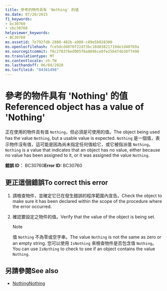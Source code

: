 ```yaml
---
title: 參考的物件具有 'Nothing' 的值
ms.date: 07/20/2015
f1_keywords:
- bc30760
- vbc30760
helpviewer_keywords:
- BC30760
ms.assetid: 7e792fd8-2880-402b-a908-c89e5b028300
ms.openlocfilehash: fce5dcd4070f22d73bc18d83821719de1d40769a
ms.sourcegitcommit: f8c270376ed905f6a8896ce0fe25b4f4b38ff498
ms.translationtype: MT
ms.contentlocale: zh-TW
ms.lasthandoff: 06/04/2020
ms.locfileid: "84361498"
---
```

# <a name="referenced-object-has-a-value-of-nothing"></a><span data-ttu-id="ebad2-102">參考的物件具有 'Nothing' 的值</span><span class="sxs-lookup"><span data-stu-id="ebad2-102">Referenced object has a value of 'Nothing'</span></span>
<span data-ttu-id="ebad2-103">正在使用的物件具有值 `Nothing`，但必須是可使用的值。</span><span class="sxs-lookup"><span data-stu-id="ebad2-103">The object being used has the value `Nothing`, but a usable value is expected.</span></span> <span data-ttu-id="ebad2-104">`Nothing` 是一個值，表示物件沒有值，這可能是因為尚未指定任何值給它，或它被指派值 `Nothing`。</span><span class="sxs-lookup"><span data-stu-id="ebad2-104">`Nothing` is a value that indicates that an object has no value, either because no value has been assigned to it, or it was assigned the value `Nothing`.</span></span>  
  
 <span data-ttu-id="ebad2-105">**錯誤 ID︰** BC30760</span><span class="sxs-lookup"><span data-stu-id="ebad2-105">**Error ID:** BC30760</span></span>  
  
## <a name="to-correct-this-error"></a><span data-ttu-id="ebad2-106">更正這個錯誤</span><span class="sxs-lookup"><span data-stu-id="ebad2-106">To correct this error</span></span>  
  
1. <span data-ttu-id="ebad2-107">請檢查物件，並確定它已在發生錯誤的程序範圍內宣告。</span><span class="sxs-lookup"><span data-stu-id="ebad2-107">Check the object to make sure it has been declared within the scope of the procedure where the error occurred.</span></span>  
  
2. <span data-ttu-id="ebad2-108">確認要設定之物件的值。</span><span class="sxs-lookup"><span data-stu-id="ebad2-108">Verify that the value of the object is being set.</span></span>  
  
    > [!NOTE]
    > <span data-ttu-id="ebad2-109">值 `Nothing` 不為零或空字串。</span><span class="sxs-lookup"><span data-stu-id="ebad2-109">The value `Nothing` is not the same as zero or an empty string.</span></span> <span data-ttu-id="ebad2-110">您可以使用 `IsNothing` 來檢查物件是否包含值 `Nothing`。</span><span class="sxs-lookup"><span data-stu-id="ebad2-110">You can use `IsNothing` to check to see if an object contains the value `Nothing`.</span></span>  
  
## <a name="see-also"></a><span data-ttu-id="ebad2-111">另請參閱</span><span class="sxs-lookup"><span data-stu-id="ebad2-111">See also</span></span>

- [<span data-ttu-id="ebad2-112">Nothing</span><span class="sxs-lookup"><span data-stu-id="ebad2-112">Nothing</span></span>](../language-reference/nothing.md)
